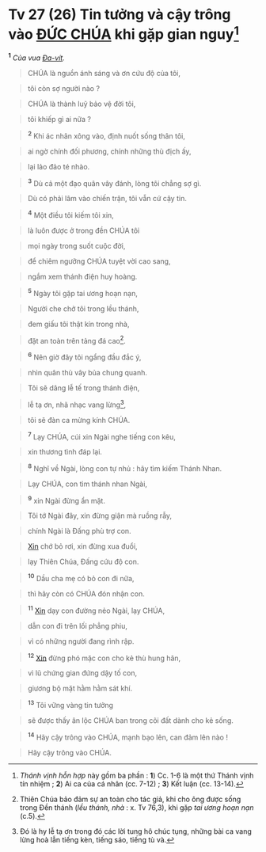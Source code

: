 # Tv 27 (26) Tin tưởng và cậy trông vào [ĐỨC CHÚA]() khi gặp gian nguy[^1-7260399d-2ff1-4c19-85f2-215939780a70]
<sup><b>1</b></sup> *Của vua [Đa-vít]().*


> CHÚA là nguồn ánh sáng và ơn cứu độ của tôi,
>


> tôi còn sợ người nào ?
>


> CHÚA là thành luỹ bảo vệ đời tôi,
>


> tôi khiếp gì ai nữa ?
>


> <sup><b>2</b></sup> Khi ác nhân xông vào, định nuốt sống thân tôi,
>


> ai ngờ chính đối phương, chính những thù địch ấy,
>


> lại lảo đảo té nhào.
>


> <sup><b>3</b></sup> Dù cả một đạo quân vây đánh, lòng tôi chẳng sợ gì.
>


> Dù có phải lâm vào chiến trận, tôi vẫn cứ cậy tin.
>


> <sup><b>4</b></sup> Một điều tôi kiếm tôi xin,
>


> là luôn được ở trong đền CHÚA tôi
>


> mọi ngày trong suốt cuộc đời,
>


> để chiêm ngưỡng CHÚA tuyệt vời cao sang,
>


> ngắm xem thánh điện huy hoàng.
>


> <sup><b>5</b></sup> Ngày tôi gặp tai ương hoạn nạn,
>


> Người che chở tôi trong lều thánh,
>


> đem giấu tôi thật kín trong nhà,
>


> đặt an toàn trên tảng đá cao[^2-7260399d-2ff1-4c19-85f2-215939780a70].
>


> <sup><b>6</b></sup> Nên giờ đây tôi ngẩng đầu đắc ý,
>


> nhìn quân thù vây bủa chung quanh.
>


> Tôi sẽ dâng lễ tế trong thánh điện,
>


> lễ tạ ơn, nhã nhạc vang lừng[^3-7260399d-2ff1-4c19-85f2-215939780a70],
>


> tôi sẽ đàn ca mừng kính CHÚA.
>


> <sup><b>7</b></sup> Lạy CHÚA, cúi xin Ngài nghe tiếng con kêu,
>


> xin thương tình đáp lại.
>


> <sup><b>8</b></sup> Nghĩ về Ngài, lòng con tự nhủ : hãy tìm kiếm Thánh Nhan.
>


> Lạy CHÚA, con tìm thánh nhan Ngài,
>


> <sup><b>9</b></sup> xin Ngài đừng ẩn mặt.
>


> Tôi tớ Ngài đây, xin đừng giận mà ruồng rẫy,
>


> chính Ngài là Đấng phù trợ con.
>


> [Xin]() chớ bỏ rơi, xin đừng xua đuổi,
>


> lạy Thiên Chúa, Đấng cứu độ con.
>


> <sup><b>10</b></sup> Dầu cha mẹ có bỏ con đi nữa,
>


> thì hãy còn có CHÚA đón nhận con.
>


> <sup><b>11</b></sup> [Xin]() dạy con đường nẻo Ngài, lạy CHÚA,
>


> dẫn con đi trên lối phẳng phiu,
>


> vì có những người đang rình rập.
>


> <sup><b>12</b></sup> [Xin]() đừng phó mặc con cho kẻ thù hung hãn,
>


> vì lũ chứng gian đứng dậy tố con,
>


> giương bộ mặt hằm hằm sát khí.
>


> <sup><b>13</b></sup> Tôi vững vàng tin tưởng
>


> sẽ được thấy ân lộc CHÚA ban trong cõi đất dành cho kẻ sống.
>


> <sup><b>14</b></sup> Hãy cậy trông vào CHÚA, mạnh bạo lên, can đảm lên nào !
>


> Hãy cậy trông vào CHÚA.
>

[^1-7260399d-2ff1-4c19-85f2-215939780a70]: *Thánh vịnh hỗn hợp* này gồm ba phần : **1**) Cc. 1-6 là một thứ Thánh vịnh tín nhiệm ; **2**) Ai ca của cá nhân (cc. 7-12) ; **3**) Kết luận (cc. 13-14).
[^2-7260399d-2ff1-4c19-85f2-215939780a70]: Thiên Chúa bảo đảm sự an toàn cho tác giả, khi cho ông được sống trong Đền thánh (*lều thánh, nhà* : x. Tv 76,3), khi gặp *tai ương hoạn nạn* (c.5).
[^3-7260399d-2ff1-4c19-85f2-215939780a70]: Đó là hy lễ tạ ơn trong đó các lời tung hô chúc tụng, những bài ca vang lừng hoà lẫn tiếng kèn, tiếng sáo, tiếng tù và.